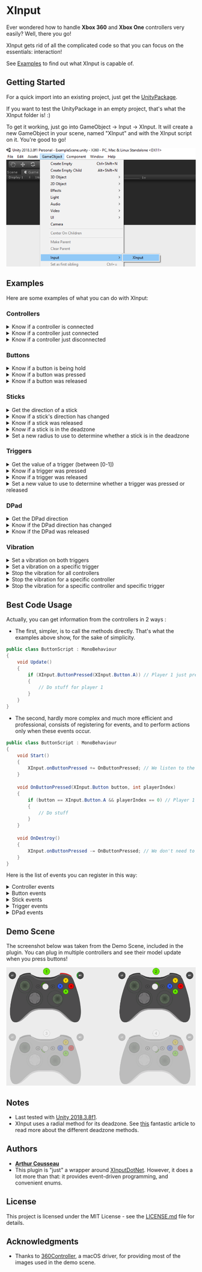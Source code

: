 # XInput

Ever wondered how to handle **Xbox 360** and **Xbox One** controllers very easily? Well, there you go!

XInput gets rid of all the complicated code so that you can focus on the essentials: interaction!

See [Examples](#examples) to find out what XInput is capable of.

## Getting Started

For a quick import into an existing project, just get the [UnityPackage](XInputPackage.unitypackage).

If you want to test the UnityPackage in an empty project, that's what the XInput folder is! :)

To get it working, just go into GameObject -> Input -> XInput. It will create a new GameObject in your scene, named "XInput" and with the XInput script on it. You're good to go!

![How to](Screenshots/HowTo.png)

## Examples

Here are some examples of what you can do with XInput:

### Controllers

<details>
<summary>Know if a controller is connected</summary>

```csharp
public class ExampleScript : MonoBehaviour
{
	void Update()
	{
		// Player 1 is connected
		if (XInput.IsControllerConnected())
		{

		}
	}
}
```
</details>

<details>
<summary>Know if a controller just connected</summary>

```csharp
public class ExampleScript : MonoBehaviour
{
	void Update()
	{
		// Player 1 just connected this frame
		if (XInput.ControllerConnected())
		{

		}
	}
}
```
</details>

<details>
<summary>Know if a controller just disconnected</summary>

```csharp
public class ExampleScript : MonoBehaviour
{
	void Update()
	{
		// Player 1 just disconnected this frame
		if (XInput.ControllerDisconnected())
		{

		}
	}
}
```
</details>

### Buttons

<details>
<summary>Know if a button is being hold</summary>

```csharp
public class ExampleScript : MonoBehaviour
{
	void Update()
	{
		// Player 1 is holding A
		if (XInput.ButtonHold(XInput.Button.A))
		{

		}
	}
}
```
</details>

<details>
<summary>Know if a button was pressed</summary>

```csharp
public class ExampleScript : MonoBehaviour
{
	void Update()
	{
		// Player 1 just pressed A this frame
		if (XInput.ButtonPressed(XInput.Button.A))
		{

		}
	}
}
```
</details>

<details>
<summary>Know if a button was released</summary>

```csharp
public class ExampleScript : MonoBehaviour
{
	void Update()
	{
		// Player 1 just released A this frame
		if (XInput.ButtonReleased(XInput.Button.A))
		{

		}
	}
}
```
</details>

### Sticks

<details>
<summary>Get the direction of a stick</summary>

```csharp
public class ExampleScript : MonoBehaviour
{
	void Update()
	{
		// Get the direction of Player 1 Left Stick as a Vector2
		Debug.Log(XInput.GetStickDirection(XInput.Stick.Left));
	}
}
```
</details>

<details>
<summary>Know if a stick's direction has changed</summary>

```csharp
public class ExampleScript : MonoBehaviour
{
	void Update()
	{
		// Player 1 just moved her Left Stick in the Up direction
		if (XInput.StickDirectionChanged(Stick.Left) == XInput.Direction.Up)
		{

		}
	}
}
```
</details>

<details>
<summary>Know if a stick was released</summary>

```csharp
public class ExampleScript : MonoBehaviour
{
	void Update()
	{
		// Player 1 just released her Left Stick
		if (XInput.StickReleased(XInput.Stick.Left))
		{

		}
	}
}
```
</details>

<details>
<summary>Know if a stick is in the deadzone</summary>

```csharp
public class ExampleScript : MonoBehaviour
{
	void Update()
	{
		// Player 1 has her Left Stick in the deadzone
		if (XInput.StickInDeadZone(Stick.Left))
		{

		}
	}
}
```
</details>

<details>
<summary>Set a new radius to use to determine whether a stick is in the deadzone</summary>

```csharp
public class ExampleScript : MonoBehaviour
{
	void Start()
	{
		// The new radius must be between [0-1]. If it's out of bounds, it will be clamped anyway.
		XInput.SetDeadZoneRadius(0.2f);
	}
}
```
</details>

### Triggers

<details>
<summary>Get the value of a trigger (between [0-1])</summary>

```csharp
public class ExampleScript : MonoBehaviour
{
	void Update()
	{
		// Get the Left Trigger value for Player 1
		Debug.Log(XInput.GetTriggerValue(XInput.Trigger.Left));
	}
}
```
</details>

<details>
<summary>Know if a trigger was pressed</summary>

```csharp
public class ExampleScript : MonoBehaviour
{
	void Update()
	{
		// Player 1 just pressed her Left Trigger this frame
		if (XInput.IsTriggerPressed(XInput.Trigger.Left))
		{

		}
	}
}
```
</details>

<details>
<summary>Know if a trigger was released</summary>

```csharp
public class ExampleScript : MonoBehaviour
{
	void Update()
	{
		// Player 1 just released her Left Trigger this frame
		if (XInput.IsTriggerReleased(XInput.Trigger.Left))
		{

		}
	}
}
```
</details>

<details>
<summary>Set a new value to use to determine whether a trigger was pressed or released</summary>

```csharp
public class ExampleScript : MonoBehaviour
{
	void Start()
	{
		// The new value must be between [0-1]. If it's out of bounds, it will be clamped anyway.
		XInput.SetTriggerMinValueToConsiderPressedOrReleased(0.9f);
	}
}
```
</details>

### DPad

<details>
<summary>Get the DPad direction</summary>

```csharp
public class ExampleScript : MonoBehaviour
{
	void Update()
	{
		// Player 1 is holding Up on her DPad
		if (XInput.GetDPadDirection() == XInput.Direction.Up)
		{

		}
	}
}
```
</details>

<details>
<summary>Know if the DPad direction has changed</summary>

```csharp
public class ExampleScript : MonoBehaviour
{
	void Update()
	{
		// Player 1 just moved her DPad in the Up direction
		if (XInput.DPadDirectionChanged() == XInput.Direction.Up)
		{

		}
	}
}
```
</details>

<details>
<summary>Know if the DPad was released</summary>

```csharp
public class ExampleScript : MonoBehaviour
{
	void Update()
	{
		// Player 1 just released her DPad
		if (XInput.DPadReleased())
		{

		}
	}
}
```
</details>

### Vibration

<details>
<summary>Set a vibration on both triggers</summary>

```csharp
public class ExampleScript : MonoBehaviour
{
	void Update()
	{
		if (somethingHappened)
		{
			// Set a vibration on Player 1 Left and Right Triggers, with power 50% for 1s
			XInput.SetVibration(0.5f, 1f);
		}
	}
}
```
</details>

<details>
<summary>Set a vibration on a specific trigger</summary>

```csharp
public class ExampleScript : MonoBehaviour
{
	void Update()
	{
		if (somethingHappened)
		{
			// Set a vibration on Player 1 Left Trigger, with power 50% for 1s
			XInput.SetVibration(XInput.Trigger.Left, 0.5f, 1f);
		}
	}
}
```
</details>

<details>
<summary>Stop the vibration for all controllers</summary>

```csharp
public class ExampleScript : MonoBehaviour
{
	void Update()
	{
		if (somethingHappened)
		{
			XInput.StopAllVibrations();
		}
	}
}
```
</details>

<details>
<summary>Stop the vibration for a specific controller</summary>

```csharp
public class ExampleScript : MonoBehaviour
{
	void Update()
	{
		if (somethingHappened)
		{
			// Stop vibration for Player 1.
			XInput.StopVibration();
		}
	}
}
```
</details>

<details>
<summary>Stop the vibration for a specific controller and specific trigger</summary>

```csharp
public class ExampleScript : MonoBehaviour
{
	void Update()
	{
		if (somethingHappened)
		{
			// Stop vibration for Player 1 Left Trigger.
			XInput.StopVibration(XInput.Trigger.Left);
		}
	}
}
```
</details>

## Best Code Usage

Actually, you can get information from the controllers in 2 ways :
- The first, simpler, is to call the methods directly. That's what the examples above show, for the sake of simplicity.

```csharp
public class ButtonScript : MonoBehaviour
{
	void Update()
	{
		if (XInput.ButtonPressed(XInput.Button.A)) // Player 1 just pressed A this frame
		{
			// Do stuff for player 1
		}
	}
}
```

- The second, hardly more complex and much more efficient and professional, consists of registering for events, and to perform actions only when these events occur.

```csharp
public class ButtonScript : MonoBehaviour
{
	void Start()
	{
		XInput.onButtonPressed += OnButtonPressed; // We listen to the OnButtonPressed event
	}

	void OnButtonPressed(XInput.Button button, int playerIndex)
	{
		if (button == XInput.Button.A && playerIndex == 0) // Player 1 just pressed A
		{
			// Do stuff
		}
	}

	void OnDestroy()
	{
		XInput.onButtonPressed -= OnButtonPressed; // We don't need to listen to the event anymore
	}
}
```

Here is the list of events you can register in this way:

<details>
<summary>Controller events</summary>
	
+ OnControllerConnected
+ OnControllerDisconnected

</details>

<details>
<summary>Button events</summary>
	
+ OnButtonPressed
+ OnButtonReleased

</details>

<details>
<summary>Stick events</summary>
	
+ OnStickDirectionChanged
+ OnStickReleased

</details>

<details>
<summary>Trigger events</summary>
	
+ OnTriggerPressed
+ OnTriggerReleased

</details>

<details>
<summary>DPad events</summary>
	
+ OnDPadDirectionChanged
+ OnDPadReleased

</details>

## Demo Scene

The screenshot below was taken from the Demo Scene, included in the plugin. You can plug in multiple controllers and see their model update when you press buttons!

![Demo Scene](Screenshots/DemoScene.png)

## Notes

* Last tested with [Unity 2018.3.8f1](https://unity3d.com/unity/whats-new/2018.3.8).
* XInput uses a radial method for its deadzone. See [this](http://www.third-helix.com/2013/04/12/doing-thumbstick-dead-zones-right.html) fantastic article to read more about the different deadzone methods.

## Authors

* **[Arthur Cousseau](https://www.linkedin.com/in/arthurcousseau/)**
* This plugin is "just" a wrapper around [XInputDotNet](https://github.com/speps/XInputDotNet). However, it does a lot more than that: it provides event-driven programming, and convenient enums.

## License

This project is licensed under the MIT License - see the [LICENSE.md](LICENSE.md) file for details.

## Acknowledgments

* Thanks to [360Controller](https://github.com/360Controller/360Controller), a macOS driver, for providing most of the images used in the demo scene.
